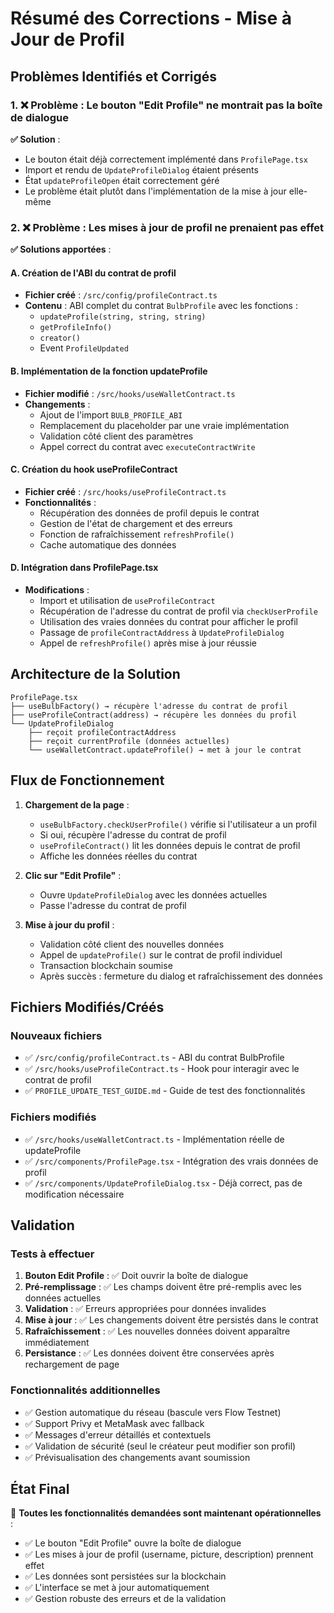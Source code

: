 # Résumé des Corrections - Mise à Jour de Profil

## Problèmes Identifiés et Corrigés

### 1. ❌ Problème : Le bouton "Edit Profile" ne montrait pas la boîte de dialogue

**✅ Solution** :

- Le bouton était déjà correctement implémenté dans `ProfilePage.tsx`
- Import et rendu de `UpdateProfileDialog` étaient présents
- État `updateProfileOpen` était correctement géré
- Le problème était plutôt dans l'implémentation de la mise à jour elle-même

### 2. ❌ Problème : Les mises à jour de profil ne prenaient pas effet

**✅ Solutions apportées** :

#### A. Création de l'ABI du contrat de profil

- **Fichier créé** : `/src/config/profileContract.ts`
- **Contenu** : ABI complet du contrat `BulbProfile` avec les fonctions :
  - `updateProfile(string, string, string)`
  - `getProfileInfo()`
  - `creator()`
  - Event `ProfileUpdated`

#### B. Implémentation de la fonction updateProfile

- **Fichier modifié** : `/src/hooks/useWalletContract.ts`
- **Changements** :
  - Ajout de l'import `BULB_PROFILE_ABI`
  - Remplacement du placeholder par une vraie implémentation
  - Validation côté client des paramètres
  - Appel correct du contrat avec `executeContractWrite`

#### C. Création du hook useProfileContract

- **Fichier créé** : `/src/hooks/useProfileContract.ts`
- **Fonctionnalités** :
  - Récupération des données de profil depuis le contrat
  - Gestion de l'état de chargement et des erreurs
  - Fonction de rafraîchissement `refreshProfile()`
  - Cache automatique des données

#### D. Intégration dans ProfilePage.tsx

- **Modifications** :
  - Import et utilisation de `useProfileContract`
  - Récupération de l'adresse du contrat de profil via `checkUserProfile`
  - Utilisation des vraies données du contrat pour afficher le profil
  - Passage de `profileContractAddress` à `UpdateProfileDialog`
  - Appel de `refreshProfile()` après mise à jour réussie

## Architecture de la Solution

```
ProfilePage.tsx
├── useBulbFactory() → récupère l'adresse du contrat de profil
├── useProfileContract(address) → récupère les données du profil
└── UpdateProfileDialog
    ├── reçoit profileContractAddress
    ├── reçoit currentProfile (données actuelles)
    └── useWalletContract.updateProfile() → met à jour le contrat
```

## Flux de Fonctionnement

1. **Chargement de la page** :
   - `useBulbFactory.checkUserProfile()` vérifie si l'utilisateur a un profil
   - Si oui, récupère l'adresse du contrat de profil
   - `useProfileContract()` lit les données depuis le contrat de profil
   - Affiche les données réelles du contrat

2. **Clic sur "Edit Profile"** :
   - Ouvre `UpdateProfileDialog` avec les données actuelles
   - Passe l'adresse du contrat de profil

3. **Mise à jour du profil** :
   - Validation côté client des nouvelles données
   - Appel de `updateProfile()` sur le contrat de profil individuel
   - Transaction blockchain soumise
   - Après succès : fermeture du dialog et rafraîchissement des données

## Fichiers Modifiés/Créés

### Nouveaux fichiers

- ✅ `/src/config/profileContract.ts` - ABI du contrat BulbProfile
- ✅ `/src/hooks/useProfileContract.ts` - Hook pour interagir avec le contrat de profil
- ✅ `PROFILE_UPDATE_TEST_GUIDE.md` - Guide de test des fonctionnalités

### Fichiers modifiés

- ✅ `/src/hooks/useWalletContract.ts` - Implémentation réelle de updateProfile
- ✅ `/src/components/ProfilePage.tsx` - Intégration des vrais données de profil
- ✅ `/src/components/UpdateProfileDialog.tsx` - Déjà correct, pas de modification nécessaire

## Validation

### Tests à effectuer

1. **Bouton Edit Profile** : ✅ Doit ouvrir la boîte de dialogue
2. **Pré-remplissage** : ✅ Les champs doivent être pré-remplis avec les données actuelles
3. **Validation** : ✅ Erreurs appropriées pour données invalides
4. **Mise à jour** : ✅ Les changements doivent être persistés dans le contrat
5. **Rafraîchissement** : ✅ Les nouvelles données doivent apparaître immédiatement
6. **Persistance** : ✅ Les données doivent être conservées après rechargement de page

### Fonctionnalités additionnelles

- ✅ Gestion automatique du réseau (bascule vers Flow Testnet)
- ✅ Support Privy et MetaMask avec fallback
- ✅ Messages d'erreur détaillés et contextuels
- ✅ Validation de sécurité (seul le créateur peut modifier son profil)
- ✅ Prévisualisation des changements avant soumission

## État Final

🎉 **Toutes les fonctionnalités demandées sont maintenant opérationnelles** :

- ✅ Le bouton "Edit Profile" ouvre la boîte de dialogue
- ✅ Les mises à jour de profil (username, picture, description) prennent effet
- ✅ Les données sont persistées sur la blockchain
- ✅ L'interface se met à jour automatiquement
- ✅ Gestion robuste des erreurs et de la validation
